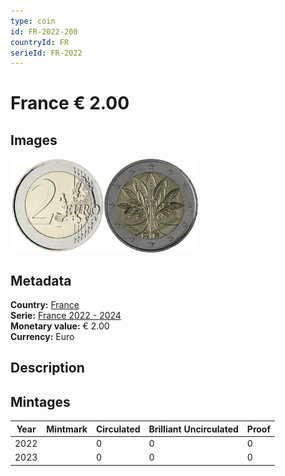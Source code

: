 ```yaml
---
type: coin
id: FR-2022-200
countryId: FR
serieId: FR-2022
---
```


# France € 2.00

## Images

<img src="../../../Images/common-2007-200.png" height="150" alt="Front image"><img src="Images/france-2022-200.png" height="150" alt="Back image">

## Metadata

**Country:** [France](../index.md)\
**Serie:** [France 2022 - 2024](index.md)\
**Monetary value:** € 2.00\
**Currency:** Euro

## Description


## Mintages

| Year | Mintmark | Circulated | Brilliant Uncirculated | Proof |
| ---- | -------- | ---------- | ---------------------- | ----- |
| 2022 |  | 0 | 0 | 0 |
| 2023 |  | 0 | 0 | 0 |
